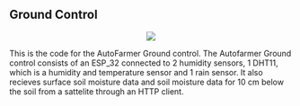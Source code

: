 ## Ground Control
<p align="center">
   <img src="doc/ground_control.jpg">
</p>

This is the code for the AutoFarmer Ground control. The Autofarmer Ground control consists of an ESP_32 connected to 2 humidity sensors, 1 DHT11, which is a humidity and temperature sensor and 1 rain sensor. It also recieves surface soil moisture data and soil moisture data for 10 cm below the soil from a sattelite through an HTTP client.
